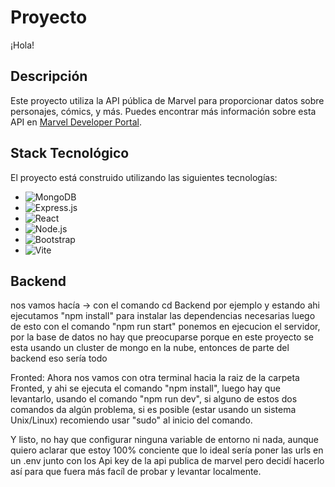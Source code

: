 # Proyecto

¡Hola!

## Descripción

Este proyecto utiliza la API pública de Marvel para proporcionar datos sobre personajes, cómics, y más. Puedes encontrar más información sobre esta API en [Marvel Developer Portal](https://developer.marvel.com).

## Stack Tecnológico

El proyecto está construido utilizando las siguientes tecnologías:

- ![MongoDB](https://img.shields.io/badge/Database-MongoDB-brightgreen)
- ![Express.js](https://img.shields.io/badge/Backend-Express.js-blue)
- ![React](https://img.shields.io/badge/Frontend-React-blue)
- ![Node.js](https://img.shields.io/badge/Runtime-Node.js-green)
- ![Bootstrap](https://img.shields.io/badge/UI-Bootstrap-purple)
- ![Vite](https://img.shields.io/badge/Build-Vite-yellow)

## Backend

nos vamos hacía -> con el comando cd Backend por ejemplo y estando ahi ejecutamos "npm install" para instalar las dependencias necesarias
luego de esto con el comando "npm run start" ponemos en ejecucion el servidor, por la base de datos no hay que preocuparse porque en este proyecto se esta 
usando un cluster de mongo en la nube, entonces de parte del backend eso sería todo 

Fronted:
Ahora nos vamos con otra terminal hacia la raiz de la carpeta Fronted, y ahi se ejecuta el comando "npm install", luego hay que levantarlo, usando el comando "npm run dev", si alguno de estos
dos comandos da algún problema, si es posible (estar usando un sistema Unix/Linux) recomiendo usar "sudo" al inicio del comando.

Y listo, no hay que configurar ninguna variable de entorno ni nada, aunque quiero aclarar que estoy 100% conciente que lo ideal sería poner las urls en un .env junto con los Api key de la api publica de marvel
pero decidí hacerlo así para que fuera más facíl de probar y levantar localmente.

